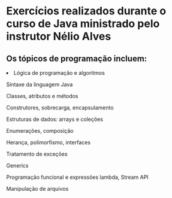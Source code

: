 ﻿# Exercícios realizados durante o curso de Java ministrado pelo instrutor Nélio Alves
 
 ## Os tópicos de programação incluem:
 <li>
 Lógica de programação e algoritmos

Sintaxe da linguagem Java

Classes, atributos e métodos

Construtores, sobrecarga, encapsulamento

Estruturas de dados: arrays e coleções

Enumerações, composição

Herança, polimorfismo, interfaces

Tratamento de exceções

Generics

Programação funcional e expressões lambda, Stream API

Manipulação de arquivos
 </li>
